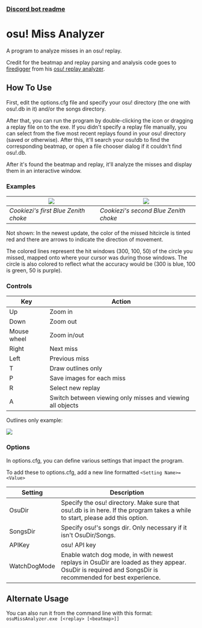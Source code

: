 ### [Discord bot readme](OsuMissAnalyzer.Server/README.md)

# osu! Miss Analyzer
A program to analyze misses in an osu! replay.

Credit for the beatmap and replay parsing and analysis code goes to [firedigger](https://github.com/firedigger) from his [osu! replay analyzer](https://github.com/firedigger/osuReplayAnalyzer).

## How To Use

First, edit the options.cfg file and specify your osu! directory (the one with osu!.db in it) and/or the songs directory.

After that, you can run the program by double-clicking the icon or dragging a replay file on to the exe. If you didn't specify a replay file manually, you can select from the five most recent replays found in your osu! directory (saved or otherwise). After this, it'll search your osu!db to find the corresponding beatmap, or open a file chooser dialog if  it couldn't find osu!.db.

After it's found the beatmap and replay, it'll analyze the misses and display them in an interactive window.

### Examples

|![](https://github.com/ThereGoesMySanity/osuMissAnalyzer/blob/missAnalyzer/OsuMissAnalyzer.Core/Images/replay-0_658127_2040036498.0.png)|![](https://github.com/ThereGoesMySanity/osuMissAnalyzer/blob/missAnalyzer/OsuMissAnalyzer.Core/Images/replay-0_658127_2283307549.0.png)|
|-|-|
| *Cookiezi's first Blue Zenith choke* | *Cookiezi's second Blue Zenith choke* |

Not shown: In the newest update, the color of the missed hitcircle is tinted red and there are arrows to indicate the direction of movement.

The colored lines represent the hit windows (300, 100, 50) of the circle you missed, mapped onto where your cursor was during those windows. The circle is also colored to reflect what the accuracy would be (300 is blue, 100 is green, 50 is purple).

### Controls

| Key | Action|
|-|-|
|Up|Zoom in|
|Down|Zoom out|
|Mouse wheel|Zoom in/out|
| Right | Next miss |
| Left | Previous miss |
| T | Draw outlines only |
| P | Save images for each miss |
| R | Select new replay |
| A | Switch between viewing only misses and viewing all objects |

Outlines only example:

![](https://github.com/ThereGoesMySanity/osuMissAnalyzer/blob/missAnalyzer/OsuMissAnalyzer.Core/Images/replay-0_658127_2040036498.1.png)

### Options

In options.cfg, you can define various settings that impact the program.

To add these to options.cfg, add a new line formatted `<Setting Name>=<Value>`

| Setting | Description |
|-|-|
|OsuDir|Specify the osu! directory. Make sure that osu!.db is in here. If the program takes a while to start, please add this option.|
|SongsDir|Specify osu!'s songs dir. Only necessary if it isn't OsuDir/Songs.|
|APIKey|osu! API key|
|WatchDogMode|Enable watch dog mode, in with newest replays in OsuDir are loaded as they appear. OsuDir is required and SongsDir is recommended for best experience.|

## Alternate Usage

You can also run it from the command line with this format: `osuMissAnalyzer.exe [<replay> [<beatmap>]]`
